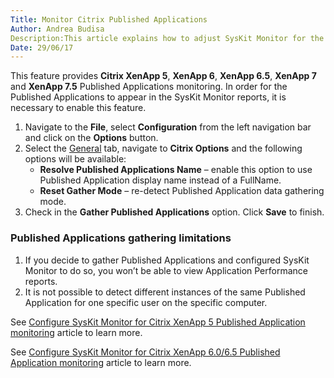 ```yaml
---
Title: Monitor Citrix Published Applications
Author: Andrea Budisa
Description:This article explains how to adjust SysKit Monitor for the Citrix Published Applications monitoring.
Date: 29/06/17
---
```

This feature provides __Citrix XenApp 5__, __XenApp 6__, __XenApp 6.5__, __XenApp 7__ and __XenApp 7.5__ Published Applications monitoring. In order for the Published Applications to appear in the SysKit Monitor reports, it is necessary to enable this feature.

1. Navigate to the __File__, select __Configuration__ from the left navigation bar and click on the __Options__ button.
1. Select the [General](#internal/how-to/citrix-xenapp/monitor-citrix-published-applications/options) tab, navigate to __Citrix Options__ and the following options will be available:
   * __Resolve Published Applications Name__ – enable this option to use Published Application display name instead of a FullName.
   * __Reset Gather Mode__ – re-detect Published Application data gathering mode.
1. Check in the __Gather Published Applications__ option. Click __Save__ to finish.

### Published Applications gathering limitations

1. If you decide to gather Published Applications and configured SysKit Monitor to do so, you won’t be able to view Application Performance reports.
1. It is not possible to detect different instances of the same Published Application for one specific user on the specific computer.

See [Configure SysKit Monitor for Citrix XenApp 5 Published Application monitoring](#internal/how-to/citrix-xenapp/monitor-citrix-xenapp5-published-applications) article to learn more.

See [Configure SysKit Monitor for Citrix XenApp 6.0/6.5 Published Application monitoring](#internal/how-to/citrix-xenapp/monitor-citrix-xenapp6-published-applications) article to learn more.